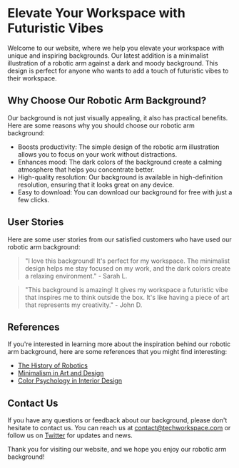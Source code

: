 <!--font:Alegreya-->

# Elevate Your Workspace with Futuristic Vibes

Welcome to our website, where we help you elevate your workspace with unique and inspiring backgrounds. Our latest addition is a minimalist illustration of a robotic arm against a dark and moody background. This design is perfect for anyone who wants to add a touch of futuristic vibes to their workspace.

## Why Choose Our Robotic Arm Background?

Our background is not just visually appealing, it also has practical benefits. Here are some reasons why you should choose our robotic arm background:

- Boosts productivity: The simple design of the robotic arm illustration allows you to focus on your work without distractions.
- Enhances mood: The dark colors of the background create a calming atmosphere that helps you concentrate better.
- High-quality resolution: Our background is available in high-definition resolution, ensuring that it looks great on any device.
- Easy to download: You can download our background for free with just a few clicks.

## User Stories

Here are some user stories from our satisfied customers who have used our robotic arm background:

> "I love this background! It's perfect for my workspace. The minimalist design helps me stay focused on my work, and the dark colors create a relaxing environment." - Sarah L.

> "This background is amazing! It gives my workspace a futuristic vibe that inspires me to think outside the box. It's like having a piece of art that represents my creativity." - John D.

## References

If you're interested in learning more about the inspiration behind our robotic arm background, here are some references that you might find interesting:

- [The History of Robotics](#history-of-robotics)
- [Minimalism in Art and Design](#minimalism-in-art-and-design)
- [Color Psychology in Interior Design](#color-psychology-in-interior-design)

## Contact Us

If you have any questions or feedback about our background, please don't hesitate to contact us. You can reach us at [contact@techworkspace.com](mailto:contact@techworkspace.com) or follow us on [Twitter](#twitter) for updates and news.

Thank you for visiting our website, and we hope you enjoy our robotic arm background!

<!--

Write me content for website with wallpaper which alt text is:

"A wallpaper with a minimalist illustration of a robotic arm, against a background of dark and moody colors."

The name/title of the page should not be 1:1 copy of the alt text but rather a real content of the website which is using this wallpaper.

- Use markdown format 
- Start with heading
- Heading should be short and concise
- The content should look like a real website 
- The website should not be about the wallpaper, wallpaper is just a related background
- Heading should be contain work "wallpaper" or "background"
- Include real sections like references, contact, user stories, etc. use things relevant to the page purpose.
- Feel free to use structure like headings, bullets, numbering, blockquotes, paragraphs, horizontal lines, etc.
- You can use formatting like bold or _italic_
- You can include UTF-8 emojis
- Links should be only #hash anchors (and you can refer to the document itself)
- Do not include images


---


# Robotic Arm Wallpaper for Your Tech-Inspired Workspace

Welcome to our website, where we curate the best backgrounds for your tech-inspired workspace. Our latest addition is a wallpaper with a minimalist illustration of a robotic arm, against a background of dark and moody colors. This wallpaper is perfect for anyone who wants to add a touch of futuristic vibes to their workspace.

## Why Choose Our Robotic Arm Wallpaper?

Our wallpaper is not just aesthetically pleasing, it also has practical benefits. Here are some reasons why you should choose our robotic arm wallpaper:

- Minimalist design: The simple design of the robotic arm illustration allows you to focus on your work without distractions.
- Dark and moody colors: The dark colors of the background create a calming atmosphere that helps you concentrate better.
- High-quality resolution: Our wallpaper is available in high-definition resolution, ensuring that it looks great on any device.
- Easy to download: You can download our wallpaper for free with just a few clicks.

## User Stories

Here are some user stories from our satisfied customers who have used our robotic arm wallpaper:

> "I love this wallpaper! It's perfect for my workspace. The minimalist design helps me stay focused on my work, and the dark colors create a relaxing environment." - Sarah L.

> "This wallpaper is amazing! I'm a software developer, and the robotic arm illustration reminds me of the work I do every day. It's like having a piece of art that represents my profession." - John D.

## References

If you're interested in learning more about the inspiration behind our robotic arm wallpaper, here are some references that you might find interesting:

- [The History of Robotics](#history-of-robotics)
- [Minimalism in Art and Design](#minimalism-in-art-and-design)
- [Color Psychology in Interior Design](#color-psychology-in-interior-design)

## Contact Us

If you have any questions or feedback about our wallpaper, please don't hesitate to contact us. You can reach us at [contact@techworkspace.com](mailto:contact@techworkspace.com) or follow us on [Twitter](#twitter) for updates and news.

Thank you for visiting our website, and we hope you enjoy our robotic arm wallpaper!


---


Heading should not include word "wallpaper". The website should not be about the wallpaper itself, wallpaper is just a related background, rewrite whole content.


---


# Elevate Your Workspace with Futuristic Vibes

Welcome to our website, where we help you elevate your workspace with unique and inspiring backgrounds. Our latest addition is a minimalist illustration of a robotic arm against a dark and moody background. This design is perfect for anyone who wants to add a touch of futuristic vibes to their workspace.

## Why Choose Our Robotic Arm Background?

Our background is not just visually appealing, it also has practical benefits. Here are some reasons why you should choose our robotic arm background:

- Boosts productivity: The simple design of the robotic arm illustration allows you to focus on your work without distractions.
- Enhances mood: The dark colors of the background create a calming atmosphere that helps you concentrate better.
- High-quality resolution: Our background is available in high-definition resolution, ensuring that it looks great on any device.
- Easy to download: You can download our background for free with just a few clicks.

## User Stories

Here are some user stories from our satisfied customers who have used our robotic arm background:

> "I love this background! It's perfect for my workspace. The minimalist design helps me stay focused on my work, and the dark colors create a relaxing environment." - Sarah L.

> "This background is amazing! It gives my workspace a futuristic vibe that inspires me to think outside the box. It's like having a piece of art that represents my creativity." - John D.

## References

If you're interested in learning more about the inspiration behind our robotic arm background, here are some references that you might find interesting:

- [The History of Robotics](#history-of-robotics)
- [Minimalism in Art and Design](#minimalism-in-art-and-design)
- [Color Psychology in Interior Design](#color-psychology-in-interior-design)

## Contact Us

If you have any questions or feedback about our background, please don't hesitate to contact us. You can reach us at [contact@techworkspace.com](mailto:contact@techworkspace.com) or follow us on [Twitter](#twitter) for updates and news.

Thank you for visiting our website, and we hope you enjoy our robotic arm background!

-->
